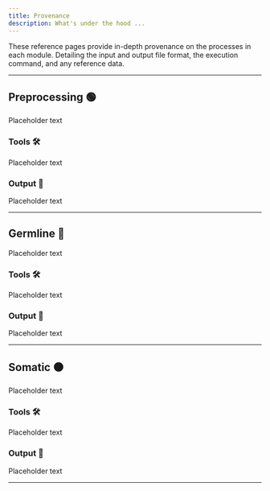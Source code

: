 ```yaml
---
title: Provenance
description: What's under the hood ...
---
```


These reference pages provide in-depth provenance on the processes in each module. Detailing the input and output file format, the execution command, and any reference data.

---

## Preprocessing 🟢
Placeholder text

### Tools 🛠️
Placeholder text

### Output 🌟
Placeholder text

---

## Germline 🔵
Placeholder text

### Tools 🛠️
Placeholder text

### Output 🌟
Placeholder text

---

## Somatic ⚫️
Placeholder text

### Tools 🛠️
Placeholder text

### Output 🌟
Placeholder text

---
